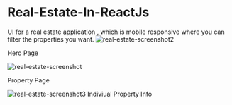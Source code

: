 # Real-Estate-In-ReactJs
UI for a real estate application , which is mobile responsive where you can filter the properties you want. 
![real-estate-screenshot2](https://github.com/ViditaShetty/Real-Estate-In-ReactJs/assets/96463276/70eca77c-e495-4da5-b7e5-87f469c88197)

Hero Page


![real-estate-screenshot](https://github.com/ViditaShetty/Real-Estate-In-ReactJs/assets/96463276/7def34eb-c823-4bcc-84b9-e2ae818bde61)

Property Page

![real-estate-screenshot3](https://github.com/ViditaShetty/Real-Estate-In-ReactJs/assets/96463276/b2ff015a-5796-42a3-adf2-b095e9c2079a)
Indiviual Property Info
